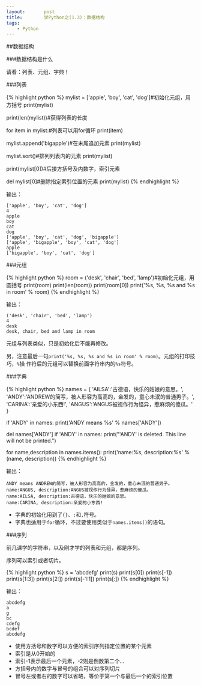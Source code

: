 ```yaml
---
layout:       post
title:        学Python之(1.3)：数据结构
tags:
    - Python
---
```


##数据结构

###数据结构是什么

请看：列表、元组、字典！

###列表

{% highlight python %}
mylist = ['apple', 'boy', 'cat', 'dog']#初始化元组，用方括号
print(mylist)

print(len(mylist))#获得列表的长度

for item in mylist:#列表可以用for循环
    print(item)

mylist.append('bigapple')#在末尾追加元素
print(mylist)

mylist.sort()#排列列表内的元素
print(mylist)

print(mylist[0])#后接方括号及内数字，索引元素

del mylist[0]#删除指定索引位置的元素
print(mylist)
{% endhighlight %}

输出：

    ['apple', 'boy', 'cat', 'dog']
    4
    apple
    boy
    cat
    dog
    ['apple', 'boy', 'cat', 'dog', 'bigapple']
    ['apple', 'bigapple', 'boy', 'cat', 'dog']
    apple
    ['bigapple', 'boy', 'cat', 'dog']

###元组

{% highlight python %}
room = ('desk', 'chair', 'bed', 'lamp')#初始化元组，用圆括号
print(room)
print(len(room))
print(room[0])
print('%s, %s, %s and %s in room' % room)
{% endhighlight %}

输出：

    ('desk', 'chair', 'bed', 'lamp')
    4
    desk
    desk, chair, bed and lamp in room

元组与列表类似，只是初始化后不能再修改。

另，注意最后一句`print('%s, %s, %s and %s in room' % room)`。元组的打印技巧，`%`操
作符后的元组可以替换前面字符串内的`%s`符号。

###字典

{% highlight python %}
names = { 'AILSA':'古德语，快乐的姑娘的意思。',
          'ANDY':'ANDREW的简写，被人形容为高高的，金发的，童心未泯的普通男子。',
          'CARINA':'亲爱的小东西!',
          'ANGUS':'ANGUS被视作行为怪异，惹麻烦的傻瓜。' }

if 'ANDY' in names:
    print('ANDY means %s' % names['ANDY'])
    
del names['ANDY']
if 'ANDY' in names:
    print("'ANDY' is deleted. This line will not be printed.")

for name,description in names.items():
    print('name:%s, description:%s' % (name, description))
{% endhighlight %}

输出：

    ANDY means ANDREW的简写，被人形容为高高的，金发的，童心未泯的普通男子。
    name:ANGUS, description:ANGUS被视作行为怪异，惹麻烦的傻瓜。
    name:AILSA, description:古德语，快乐的姑娘的意思。
    name:CARINA, description:亲爱的小东西!

* 字典的初始化用到了`{}`、`:`和`,`符号。
* 字典也适用于`for`循环，不过要使用类似于`names.items()`的语句。

###序列

前几课学的字符串，以及刚才学的列表和元组，都是序列。

序列可以索引或者切片。

{% highlight python %}
s = 'abcdefg'
print(s)
print(s[0])
print(s[-1])
print(s[1:3])
print(s[2:])
print(s[-1:1])
print(s[:])
{% endhighlight %}

输出：

    abcdefg
    a
    g
    bc
    cdefg
    bcdef
    abcdefg

* 使用方括号和数字可以方便的索引序列指定位置的某个元素
* 索引是从0开始的
* 索引-1表示最后一个元素，-2则是倒数第二个...
* 方括号内的数字与冒号的组合可以对序列切片
* 冒号左或者右的数字可以省略，等价于第一个与最后一个的索引位置